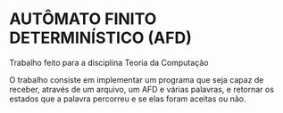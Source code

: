# AUTÔMATO FINITO DETERMINÍSTICO (AFD)
 Trabalho feito para a disciplina Teoria da Computação

 O trabalho consiste em implementar um programa que seja capaz de receber, através de um arquivo, um AFD e várias palavras, e retornar os estados que a palavra percorreu e se elas foram aceitas ou não.
